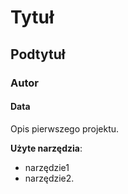 # Tytuł
## Podtytuł
### Autor
#### Data

Opis pierwszego projektu. 

**Użyte narzędzia**:
- narzędzie1
- narzędzie2.
